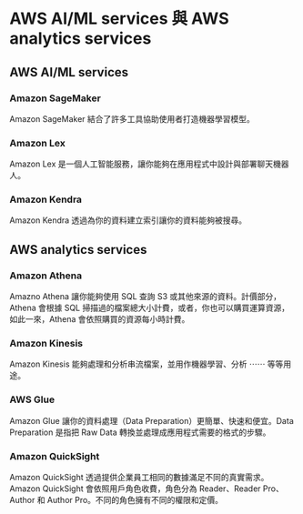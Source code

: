 # AWS AI/ML services 與 AWS analytics services

## AWS AI/ML services

### Amazon SageMaker

Amazon SageMaker 結合了許多工具協助使用者打造機器學習模型。

### Amazon Lex

Amazon Lex 是一個人工智能服務，讓你能夠在應用程式中設計與部署聊天機器人。

### Amazon Kendra

Amazon Kendra 透過為你的資料建立索引讓你的資料能夠被搜尋。

## AWS analytics services

### Amazon Athena

Amazno Athena 讓你能夠使用 SQL 查詢 S3 或其他來源的資料。計價部分，Athena 會根據 SQL 掃描過的檔案總大小計費，或者，你也可以購買運算資源，如此一來，Athena 會依照購買的資源每小時計費。

### Amazon Kinesis

Amazon Kinesis 能夠處理和分析串流檔案，並用作機器學習、分析 ⋯⋯ 等等用途。

### AWS Glue

Amazon Glue 讓你的資料處理（Data Preparation）更簡單、快速和便宜。Data Preparation 是指把 Raw Data 轉換並處理成應用程式需要的格式的步驟。

### Amazon QuickSight

Amazon QuickSight 透過提供企業員工相同的數據滿足不同的真實需求。Amazon QuickSight 會依照用戶角色收費，角色分為 Reader、Reader Pro、Author 和 Author Pro。不同的角色擁有不同的權限和定價。
